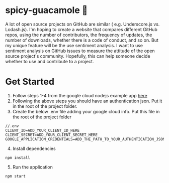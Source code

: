# spicy-guacamole :volcano:

A lot of open source projects on GitHub are similar ( e.g. Underscore.js vs. Lodash.js). I'm hoping to create a website that compares different GitHub repos, using the number of contributors, the frequency of updates, the number of downloads, whether there is a code of conduct, and so on. But my unique feature will be the use sentiment analysis. I want to use sentiment analysis on GitHub issues to measure the attitude of the open source project's community. Hopefully, this can help someone decide whether to use and contribute to a project.

# Get Started

1. Follow steps 1-4 from the google cloud nodejs example app [here](https://github.com/googleapis/nodejs-language/#quickstart)
2. Following the above steps you should have an authentication json. Put it in the root of the project folder.
3. Create the below .env file adding your google cloud info. Put this file in the root of the project folder

```
//.env
CLIENT_ID=ADD_YOUR_CLIENT_ID_HERE
CLIENT_SECRET=ADD_YOUR_CLIENT_SECRET_HERE
GOOGLE_APPLICATION_CREDENTIALS=ADD_THE_PATH_TO_YOUR_AUTHENTICATION_JSON_HERE
```

4. Install dependencies

```
npm install
```

5. Run the application

```
npm start
```
